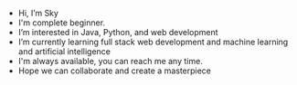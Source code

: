 -  Hi, I’m Sky
-  I'm complete beginner.
-  I’m interested in Java, Python, and web development 
-  I’m currently learning full stack web development and machine learning and artificial intelligence 
-  I'm always available, you can reach me any time. 
-  Hope we can collaborate and create a masterpiece

<!---
i-am-sky/i-am-sky is a ✨ special ✨ repository because its `README.md` (this file) appears on your GitHub profile.
You can click the Preview link to take a look at your changes.
--->
